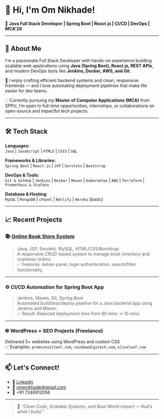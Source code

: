# 👋 Hi, I'm Om Nikhade!

🎯 **Java Full Stack Developer | Spring Boot | React.js | CI/CD | DevOps | MCA'26**

---

## 🚀 About Me

I'm a passionate Full Stack Developer with hands-on experience building scalable web applications using **Java (Spring Boot), React.js, REST APIs**, and modern DevOps tools like **Jenkins, Docker, AWS, and Git**.

🔧 I enjoy crafting efficient backend systems and clean, responsive frontends — and I love automating deployment pipelines that make life easier for dev teams.

💡 Currently pursuing my **Master of Computer Applications (MCA)** from SPPU, I’m open to full-time opportunities, internships, or collaborations on open-source and impactful tech projects.

---

## 🛠️ Tech Stack

**Languages:**  
`Java` | `JavaScript` | `HTML5` | `CSS3` | `SQL`

**Frameworks & Libraries:**  
`Spring Boot` | `React.js` | `JSP` | `Servlets` | `Bootstrap`

**DevOps & Tools:**  
`Git & GitHub` | `Jenkins` | `Docker` | `Maven` | `Kubernetes` | `AWS` | `Terraform` | `Prometheus & Grafana`

**Database & Hosting:**  
`MySQL` | `MongoDB` | `cPanel` | `Netlify` | `Heroku` (basic)

---

## 📈 Recent Projects

### 📚 [Online Book Store System](https://github.com/Om-devops)
> Java, JSP, Servlets, MySQL, HTML/CSS/Bootstrap  
A responsive CRUD-based system to manage book inventory and customer orders.  
✅ Features: Admin panel, login authentication, search/filter functionality.

---

### ⚙️ CI/CD Automation for Spring Boot App
> Jenkins, Maven, Git, Spring Boot  
Automated build/test/deploy pipeline for a Java backend app using Jenkins and Maven.  
✅ Result: Reduced deployment time from 60 mins → 10 mins.

---

### 🌐 WordPress + SEO Projects (Freelance)
Delivered 5+ websites using WordPress and custom CSS  
✅ Examples: `premconsultant.com`, `rainbowdigitech.com`, `oliveleaf.com`

---

## 📫 Let's Connect!

- 💼 [LinkedIn](https://www.linkedin.com/in/om-nikhade/)
- 📧 omenikhade@gmail.com
- 📱 +91 7248912056

---

> 💬 *“Clean Code, Scalable Systems, and Real-World Impact — that’s what I build.”*
